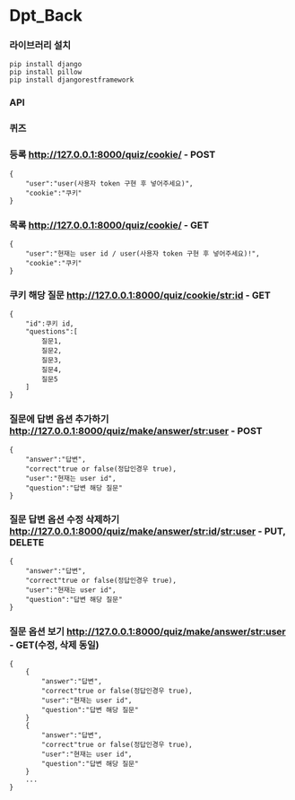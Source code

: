 # Dpt_Back

### 라이브러리 설치
    pip install django
    pip install pillow
    pip install djangorestframework

### API
### 퀴즈
### 등록 http://127.0.0.1:8000/quiz/cookie/ - POST
    {
        "user":"user(사용자 token 구현 후 넣어주세요)",
        "cookie":"쿠키"
    }
### 목록 http://127.0.0.1:8000/quiz/cookie/ - GET
    {
        "user":"현재는 user id / user(사용자 token 구현 후 넣어주세요)!",
        "cookie":"쿠키"
    }
### 쿠키 해당 질문 http://127.0.0.1:8000/quiz/cookie/<str:id> - GET
    {
        "id":쿠키 id,
        "questions":[
            질문1,
            질문2,
            질문3,
            질문4,
            질문5
        ]
    }
### 질문에 답변 옵션 추가하기 http://127.0.0.1:8000/quiz/make/answer/<str:user> - POST
    {
        "answer":"답변",
        "correct"true or false(정답인경우 true),
        "user":"현재는 user id",
        "question":"답변 해당 질문"
    }
### 질문 답변 옵션 수정 삭제하기 http://127.0.0.1:8000/quiz/make/answer/<str:id>/<str:user> - PUT, DELETE
    {
        "answer":"답변",
        "correct"true or false(정답인경우 true),
        "user":"현재는 user id",
        "question":"답변 해당 질문"
    }
### 질문 옵션 보기 http://127.0.0.1:8000/quiz/make/answer/<str:user> - GET(수정, 삭제 동일)
    {
        {
            "answer":"답변",
            "correct"true or false(정답인경우 true),
            "user":"현재는 user id",
            "question":"답변 해당 질문"
        }
        {
            "answer":"답변",
            "correct"true or false(정답인경우 true),
            "user":"현재는 user id",
            "question":"답변 해당 질문"
        }
        ...
    }